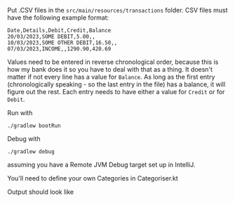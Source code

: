 Put .CSV files in the `src/main/resources/transactions` folder. CSV files must have the following  example format:

```
Date,Details,Debit,Credit,Balance
20/03/2023,SOME DEBIT,5.00,,
10/03/2023,SOME OTHER DEBIT,16.50,,
07/03/2023,INCOME,,1290.90,420.69
```

Values need to be entered in reverse chronological order, because this is how my bank does it so you have to deal with
that as a thing. It doesn't matter if not every line has a value for `Balance`. As long as the first entry 
(chronologically speaking - so the last entry in the file) has a balance, it will figure out the rest. Each entry needs 
to have either a value for `Credit` or for `Debit`.

Run with 
```
./gradlew bootRun
```

Debug with
```
./gradlew debug
```
assuming you have a Remote JVM Debug target set up in IntelliJ.

You'll need to define your own Categories in Categoriser.kt

Output should look like